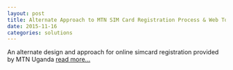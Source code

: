 ```yaml
---
layout: post
title: Alternate Approach to MTN SIM Card Registration Process & Web Tool 
date: 2015-11-16
categories: solutions
---
```

An alternate design and approach for online simcard registration provided by MTN Uganda <a href="http://ssmusoke.com/2015/11/16/alternate-approach-to-mtn-sim-card-registration-process-web-tool/" target="_blank">read more...</a>